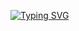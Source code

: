 [![Typing SVG](https://readme-typing-svg.herokuapp.com?font=Consolas&weight=600&size=35&pause=1000&color=389AF7&center=true&vCenter=true&width=466&lines=Nays06+Developer)]([https://git.io/typing-svg](https://github.com/Nays06))
<div align="center"></div>
